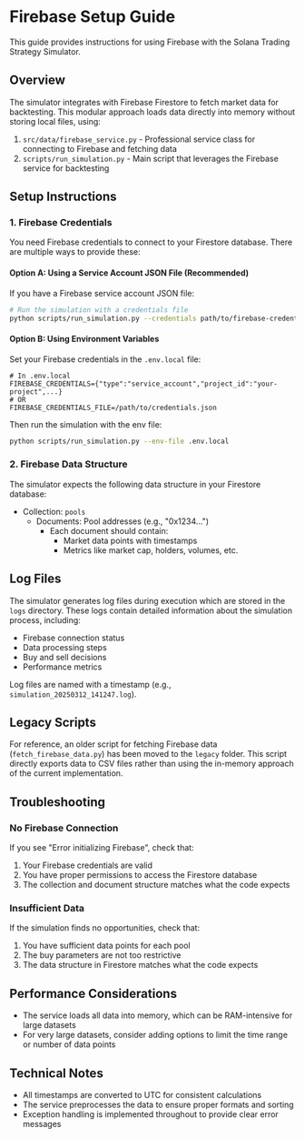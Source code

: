 # Firebase Setup Guide

This guide provides instructions for using Firebase with the Solana Trading Strategy Simulator.

## Overview

The simulator integrates with Firebase Firestore to fetch market data for backtesting. This modular approach loads data directly into memory without storing local files, using:

1. `src/data/firebase_service.py` - Professional service class for connecting to Firebase and fetching data
2. `scripts/run_simulation.py` - Main script that leverages the Firebase service for backtesting

## Setup Instructions

### 1. Firebase Credentials

You need Firebase credentials to connect to your Firestore database. There are multiple ways to provide these:

#### Option A: Using a Service Account JSON File (Recommended)

If you have a Firebase service account JSON file:

```bash
# Run the simulation with a credentials file
python scripts/run_simulation.py --credentials path/to/firebase-credentials.json
```

#### Option B: Using Environment Variables

Set your Firebase credentials in the `.env.local` file:

```
# In .env.local
FIREBASE_CREDENTIALS={"type":"service_account","project_id":"your-project",...}
# OR
FIREBASE_CREDENTIALS_FILE=/path/to/credentials.json
```

Then run the simulation with the env file:

```bash
python scripts/run_simulation.py --env-file .env.local
```

### 2. Firebase Data Structure

The simulator expects the following data structure in your Firestore database:

- Collection: `pools`
  - Documents: Pool addresses (e.g., "0x1234...")
    - Each document should contain:
      - Market data points with timestamps
      - Metrics like market cap, holders, volumes, etc.

## Log Files

The simulator generates log files during execution which are stored in the `logs` directory. These logs contain detailed information about the simulation process, including:

- Firebase connection status
- Data processing steps
- Buy and sell decisions
- Performance metrics

Log files are named with a timestamp (e.g., `simulation_20250312_141247.log`).

## Legacy Scripts

For reference, an older script for fetching Firebase data (`fetch_firebase_data.py`) has been moved to the `legacy` folder. This script directly exports data to CSV files rather than using the in-memory approach of the current implementation.

## Troubleshooting

### No Firebase Connection

If you see "Error initializing Firebase", check that:

1. Your Firebase credentials are valid
2. You have proper permissions to access the Firestore database
3. The collection and document structure matches what the code expects

### Insufficient Data

If the simulation finds no opportunities, check that:

1. You have sufficient data points for each pool
2. The buy parameters are not too restrictive
3. The data structure in Firestore matches what the code expects

## Performance Considerations

- The service loads all data into memory, which can be RAM-intensive for large datasets
- For very large datasets, consider adding options to limit the time range or number of data points

## Technical Notes

- All timestamps are converted to UTC for consistent calculations
- The service preprocesses the data to ensure proper formats and sorting
- Exception handling is implemented throughout to provide clear error messages 